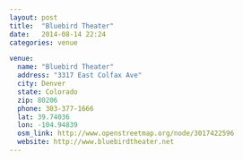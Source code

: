 ```yaml
---
layout: post
title:  "Bluebird Theater"
date:   2014-08-14 22:24
categories: venue

venue:
  name: "Bluebird Theater"
  address: "3317 East Colfax Ave"
  city: Denver
  state: Colorado
  zip: 80206
  phone: 303-377-1666
  lat: 39.74036 
  lon: -104.94839
  osm_link: http://www.openstreetmap.org/node/3017422596
  website: http://www.bluebirdtheater.net
---
```

